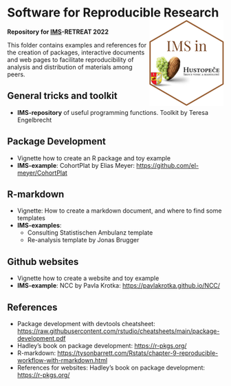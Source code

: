 
# Software for Reproducible Research <img src="ToyPackage/man/figures/IMS_hexsticker.png" align="right" height="200" />

**Repository for [IMS](https://cemsiis.meduniwien.ac.at/ms/)-RETREAT
2022**

This folder contains examples and references for the creation of
packages, interactive documents and web pages to facilitate
reproducibility of analysis and distribution of materials among peers.

## General tricks and toolkit

-   **IMS-repository** of useful programming functions. Toolkit by
    Teresa Engelbrecht

## Package Development

-   Vignette how to create an R package and toy example
-   **IMS-example**: CohortPlat by Elias Meyer:
    <https://github.com/el-meyer/CohortPlat>

## R-markdown

-   Vignette: How to create a markdown document, and where to find some
    templates
-   **IMS-examples**:
    -   Consulting Statistischen Ambulanz template
    -   Re-analysis template by Jonas Brugger

## Github websites

-   Vignette how to create a website and toy example
-   **IMS-example**: NCC by Pavla Krotka:
    <https://pavlakrotka.github.io/NCC/>

## References

-   Package development with devtools cheatsheet:
    <https://raw.githubusercontent.com/rstudio/cheatsheets/main/package-development.pdf>
-   Hadley’s book on package development: <https://r-pkgs.org/>
-   R-markdown:
    <https://tysonbarrett.com/Rstats/chapter-9-reproducible-workflow-with-rmarkdown.html>
-   References for websites: Hadley’s book on package development:
    <https://r-pkgs.org/>
